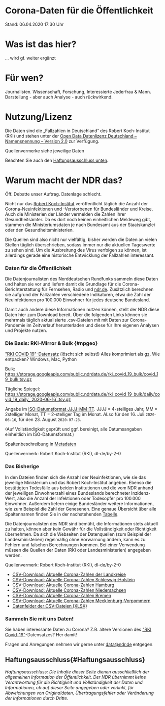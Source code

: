 # Corona-Daten für die Öffentlichkeit

Stand: 06.04.2020 17:30 Uhr

# Was ist das hier?
... wird gf. weiter ergänzt

# Für wen?

Journalisten. Wissenschaft, Forschung, Interessierte Jederfrau & Mann. Darstellung - aber auch Analyse - auch rückwirkend.

# Nutzung/Lizenz

Die Daten sind die „Fallzahlen in Deutschland“ des Robert Koch-Institut (RKI) und stehen unter der [Open Data Datenlizenz Deutschland – Namensnennung – Version 2.0](https://www.govdata.de/dl-de/by-2-0) zur Verfügung.

Quellenvermerke siehe jeweilige Daten

Beachten Sie auch den [Haftungsausschluss unten](#Haftungsausschluss).

# Warum macht der NDR das?

Öff. Debatte unser Auftrag. Datenlage schlecht.

Nicht nur das [<span class="icon icon_extlink"></span>Robert Koch-Institut](https://www.rki.de/DE/Content/InfAZ/N/Neuartiges_Coronavirus/Fallzahlen.html "Link: Link zum Robert-Koch-Institut") veröffentlicht täglich die Anzahl der Corona-Neuinfektionen und -Verstorbenen für Bundesländer und Kreise. Auch die Ministerien der Länder vermelden die Zahlen ihrer Gesundheitsämter. Da es dort noch keinen einheitlichen Meldeweg gibt, stammen die Ministeriumsdaten je nach Bundesamt aus der Staatskanzlei oder den Gesundheitsministerien.

Die Quellen sind also nicht nur vielfältig, bisher werden die Daten an vielen Stellen täglich überschrieben, sodass immer nur die aktuellen Tageswerte zu sehen sind. Um die Ausbreitung des Virus verfolgen zu können, ist allerdings gerade eine historische Entwicklung der Fallzahlen interessant.

### Daten für die Öffentlichkeit

Die Datenjournalisten des Norddeutschen Rundfunks sammeln diese Daten und halten sie vor und liefern damit die Grundlage für die Corona-Berichterstattung für Fernsehen, Radio und [ndr.de](https://www.ndr.de/ "Zum Artikel: Webseite des NDR"). Zusätzlich berechnen sie aufgrund der Fallzahlen verschiedene Indikatoren, etwa die Zahl der Neuinfektionen pro 100.000 Einwohner für jedes deutsche Bundesland.

Damit auch andere diese Informationen nutzen können, stellt der NDR diese Daten hier zum Download bereit. Über die folgenden Links können sie mehrmals täglich aktualisierte .csv-Dateien mit mit Daten zur Corona-Pandemie im Zeitverlauf herunterladen und diese für Ihre eigenen Analysen und Projekte nutzen.

### Die Basis: RKI-Mirror & Bulk {#npgeo}

["RKI COVID 19"-Datensatz](https://npgeo-corona-npgeo-de.hub.arcgis.com/datasets/dd4580c810204019a7b8eb3e0b329dd6_0/data) (löscht sich selbst!)
Alles komprimiert als [gz](). Wie entpacken? Windows, Mac, Python

Bulk: https://storage.googleapis.com/public.ndrdata.de/rki_covid_19_bulk/covid_19_bulk.tsv.gz

Tägliche Spiegel: https://storage.googleapis.com/public.ndrdata.de/rki_covid_19_bulk/daily/covid_19_daily_`2020-06-16`.tsv.gz

Angabe im [ISO-Datumsformat JJJJ-MM-TT](https://de.wikipedia.org/wiki/ISO_8601#Datum). JJJJ = 4-stelliges Jahr, MM = 2stelliger Monat, TT = 2-stelliger Tag im Monat. ALso für den 16. Juli `2020-06-16`, für den 23. August `2020-07-23`.

(Auf Vollständigkeit geprüft und ggf. bereinigt, alle Datumsangaben einheitlich im ISO-Datumsformat.)

Spaltenbeschreibung in [Metadaten](https://www.arcgis.com/home/item.html?id=dd4580c810204019a7b8eb3e0b329dd6)

Quellenvermerk: Robert Koch-Institut (RKI), dl-de/by-2-0

### Das Bisherige

In den Dateien finden sich die Anzahl der Neuinfektionen, wie sie das jeweilige Ministerium und das Robert Koch-Institut angeben. Ebenso die bestätigten Todesfälle aus beiden Institutionen und die vom NDR anhand der jeweiligen Einwohnerzahl eines Bundeslands berechneter Inzidenz-Wert, also die Anzahl der Infektionen oder Todesopfer pro 100.000 Einwohner. Außerdem liefern einige Bundesländer weitere Informationen, wie zum Beispiel die Zahl der Genesenen. Eine genaue Übersicht über alle Spaltennamen finden Sie in der nachstehenden [<span class="icon icon_download"></span>Tabelle](/nachrichten/info/coronadownload112.xlsx "Download starten: Datenfelder der CSV-Dateien (XLSX)").

Die Datenjournalisten des NDR sind bemüht, die Informationen stets aktuell zu halten, können aber kein Gewähr für die Vollständigkeit oder Richtigkeit übernehmen. Da sich die Webseiten der Datenquellen (zum Beispiel der Landesministerien) regelmäßig ohne Vorwarnung ändern, kann es zu Fehlern und falschen Berechnungen kommen. Bei einer Verwendung müssen die Quellen der Daten (RKI oder Landesministerien) angegeben werden.

Quellenvermerk: Robert Koch-Institut (RKI), dl-de/by-2-0

<!-- <div class="contentbox voll">

<div class="boxhead">Download</div>

<div class="textpadding"> -->

*   [CSV-Download: Aktuelle Corona-Zahlen der Landkreise](https://storage.googleapis.com/ndrdata-corona-csv/csv/landkreise_aktuell.csv "Link: CSV-Download: Aktuelle Corona-Zahlen der Landkreise")
*   [CSV-Download: Aktuelle Corona-Zahlen Schleswig-Holstein](https://storage.googleapis.com/ndrdata-corona-csv/csv/aktueller_stand_schleswig_holstein.csv "Link: CSV-Download: Aktuelle Corona-Zahlen Schleswig-Holstein")
*   [CSV-Download: Aktuelle Corona-Zahlen Hamburg](https://storage.googleapis.com/ndrdata-corona-csv/csv/aktueller_stand_hamburg.csv "Link: CSV-Download: Aktuelle Corona-Zahlen Hamburg")
*   [CSV-Download: Aktuelle Corona-Zahlen Niedersachsen](https://storage.googleapis.com/ndrdata-corona-csv/csv/aktueller_stand_niedersachsen.csv "Link: CSV-Download: Aktuelle Corona-Zahlen Niedersachsen")
*   [CSV-Download: Aktuelle Corona-Zahlen Bremen](https://storage.googleapis.com/ndrdata-corona-csv/csv/aktueller_stand_bremen.csv "Link: CSV-Download: Aktuelle Corona-Zahlen Bremen")
*   [CSV-Download: Aktuelle Corona-Zahlen Mecklenburg-Vorpommern](https://storage.googleapis.com/ndrdata-corona-csv/csv/aktueller_stand_mecklenburg_vorpommern.csv "Link: CSV-Download: Aktuelle Corona-Zahlen Mecklenburg-Vorpommern")
*   [Datenfelder der CSV-Dateien (XLSX)](/data/coronadownload112.xlsx "Download starten: Datenfelder der CSV-Dateien (XLSX)")

<!-- </div>

</div> -->

### Sammeln Sie mit uns Daten!

Sie haben interessante Daten zu Corona? Z.B. ältere Versionen des ["RKI Covid-19"](#npgeo)-Datensatzes? Her damit!

Fragen und Anregungen nehmen wir gerne unter [<span class="icon icon_extlink"></span>data@ndr.de](mailto:data@ndr.de "Link: Link zur E-Mail-Adresse data@ndr.de") entgegen.

## Haftungsausschluss{#Haftungsausschluss}

*Haftungsausschluss: Die Inhalte dieser Seite dienen ausschließlich der allgemeinen Information der Öffentlichkeit. Der NDR übernimmt keine Verantwortung für die Richtigkeit und Vollständigkeit der Daten und Informationen, ob auf dieser Seite angegeben oder verlinkt, für Abweichungen von Originaldaten, Übertragungsfehler oder Veränderung der Informationen durch Dritte.*
